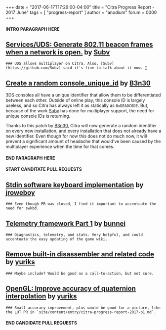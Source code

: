 +++
date = "2017-06-17T17:29:00-04:00"
title = "Citra Progress Report - 2017 June"
tags = [ "progress-report" ]
author = "anodium"
forum = 0000
+++

#### INTRO PARAGRAPH HERE

## [Services/UDS: Generate 802.11 beacon frames when a network is open.](https://github.com/citra-emu/citra/pull/2661) by [Subv](https://github.com/Subv)

    ### UDS allows multiplayer on Citra. Also, [Subv](https://github.com/Subv) said it's fine to talk about it now. 🚂

## [Create a random console_unique_id](https://github.com/citra-emu/citra/pull/2668) by [B3n30](https://github.com/B3n30)

3DS consoles all have a unique identifier that allow them to be differentiated between each other. Outside of online play, this console ID is largely useless, and so Citra has always left it as statically as `0xDEADC0DE`. But, because of the work [Subv](https://github.com/Subv) has done for multiplayer support, the need for unique console IDs is returning.

Thanks to this patch by [B3n30](https://github.com/B3n30), Citra will now generate a random identifier on every new installation, and every installation that does not already have a new identifier. Even though for now this does not do much now, it will prevent a significant amount of headache that would've been caused by the multiplayer experience when the time for that comes.

#### END PARAGRAPH HERE

#### START CANDITATE PULL REQUESTS ####

## [Stdin software keyboard implementation](https://github.com/citra-emu/citra/pull/2334) by [jroweboy](https://github.com/jroweboy)

    ### Even though PR was closed, I find it important to accentuate the need for swkbd.

## [Telemetry framework Part 1](https://github.com/citra-emu/citra/pull/2683) by [bunnei](https://github.com/bunnei)

    ### Diagnostics, telemetry, and stats. Very helpful, and could accentuate the easy updating of the game wiki.

## [Remove built-in disassembler and related code](https://github.com/citra-emu/citra/pull/2689) by [yuriks](https://github.com/yuriks)

    ### Maybe include? Would be good as a call-to-action, but not sure.

## [OpenGL: Improve accuracy of quaternion interpolation](https://github.com/citra-emu/citra/pull/2729) by [yuriks](https://github.com/yuriks)

    ### Small accuracy improvement, plus would be good for a picture, like the LUT PR in `site/content/entry/citra-progress-report-2017-p1.md`.

#### END CANDIDATE PULL REQUESTS ####
